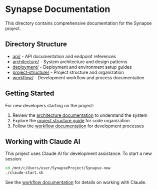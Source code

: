 # Synapse Documentation

This directory contains comprehensive documentation for the Synapse project.

## Directory Structure

- [api/](./api/) - API documentation and endpoint references
- [architecture/](./architecture/) - System architecture and design patterns
- [deployment/](./deployment/) - Deployment and environment setup guides
- [project-structure/](./project-structure/) - Project structure and organization
- [workflow/](./workflow/) - Development workflow and process documentation

## Getting Started

For new developers starting on the project:

1. Review the [architecture documentation](./architecture/README.md) to understand the system
2. Explore the [project structure guide](./project-structure/README.md) for code organization
3. Follow the [workflow documentation](./workflow/README.md) for development processes

## Working with Claude AI

This project uses Claude AI for development assistance. To start a new session:

```bash
cd /mnt/c/Users/user/SynapseProject/Synapse-new
./claude-start.sh
```

See the [workflow documentation](./workflow/CLAUDE_README.md) for details on working with Claude.